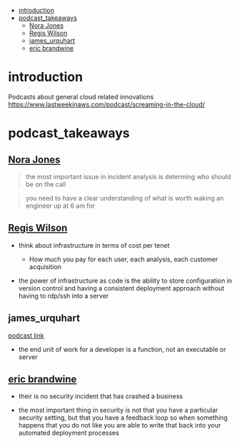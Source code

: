 - [introduction](#introduction)
- [podcast_takeaways](#podcast_takeaways)
  - [Nora Jones](#nora-jones)
  - [Regis Wilson](#regis-wilson)
  - [james_urquhart](#james_urquhart)
  - [eric brandwine](#eric-brandwine)
# introduction
Podcasts about general cloud related innovations
https://www.lastweekinaws.com/podcast/screaming-in-the-cloud/

# podcast_takeaways

## [Nora Jones](https://www.lastweekinaws.com/podcast/screaming-in-the-cloud/a-chaos-engineering-jeli-sandwich-with-nora-jones/)

> the most important issue in incident analysis is determing who should be on the call


> you need to have a clear understanding of what is worth waking an engineer up at 6 am for


## [Regis Wilson](https://www.lastweekinaws.com/podcast/screaming-in-the-cloud/reconnecting-with-an-old-boss-with-regis-wilson/)
- think about infrastructure in terms of cost per tenet 
  - How much you pay for each user, each analysis, each customer acquisition
  
- the power of infrastructure as code is the ability to store configuration in version control and having a consistent deployment approach without having to rdp/ssh into a server


## james_urquhart
[podcast link](https://www.lastweekinaws.com/podcast/screaming-in-the-cloud/flow-architectures-the-future-of-streaming-data-with-james-urquhart/)

- the end unit of work for a developer is a function, not an executable or server

## [eric brandwine](https://www.lastweekinaws.com/podcast/screaming-in-the-cloud/the-darth-vader-of-aws-with-eric-brandwine/)

- their is no security incident that has crashed a business

- the most important thing in security is not that you have a particular security setting, but that you have a feedback loop so when something happens that you do not like you are able to write that back into your automated deployment processes